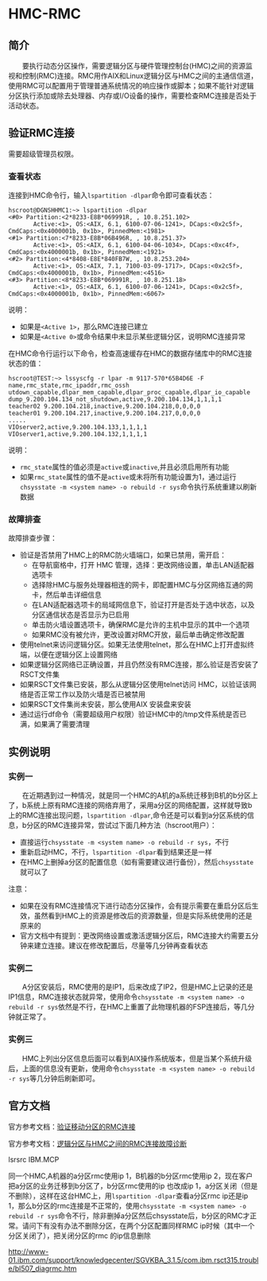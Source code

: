 # HMC-RMC
## 简介
&#8195;&#8195;要执行动态分区操作，需要逻辑分区与硬件管理控制台(HMC)之间的资源监视和控制(RMC)连接。RMC用作AIX和Linux逻辑分区与HMC之间的主通信信道，使用RMC可以配置用于管理普通系统情况的响应操作或脚本；如果不能针对逻辑分区执行添加或除去处理器、内存或I/O设备的操作，需要检查RMC连接是否处于活动状态。

## 验证RMC连接
需要超级管理员权限。
### 查看状态
连接到HMC命令行，输入`lspartition -dlpar`命令即可查看状态：
```
hscroot@DGNSHHMC1:~> lspartition -dlpar
<#0> Partition:<2*8233-E8B*069991R, , 10.8.251.102>
       Active:<1>, OS:<AIX, 6.1, 6100-07-06-1241>, DCaps:<0x2c5f>, CmdCaps:<0x4000001b, 0x1b>, PinnedMem:<1981>
<#1> Partition:<7*8233-E8B*06B496R, , 10.8.251.37>
       Active:<1>, OS:<AIX, 6.1, 6100-04-06-1034>, DCaps:<0xc4f>, CmdCaps:<0x4000001b, 0x1b>, PinnedMem:<1921>
<#2> Partition:<4*8408-E8E*840FB7W, , 10.8.253.204>
       Active:<1>, OS:<AIX, 7.1, 7100-03-09-1717>, DCaps:<0x2c5f>, CmdCaps:<0x4000001b, 0x1b>, PinnedMem:<4516>
<#3> Partition:<8*8233-E8B*069991R, , 10.8.251.18>
       Active:<1>, OS:<AIX, 6.1, 6100-07-06-1241>, DCaps:<0x2c5f>, CmdCaps:<0x4000001b, 0x1b>, PinnedMem:<6067>
```
说明：
- 如果是`<Active 1>`，那么RMC连接已建立
- 如果是`<Active 0>`或命令结果中未显示某些逻辑分区，说明RMC连接异常

在HMC命令行运行以下命令，检查高速缓存在HMC的数据存储库中的RMC连接状态的值：
```
hscroot@TEST:~> lssyscfg -r lpar -m 9117-570*65B4D6E -F name,rmc_state,rmc_ipaddr,rmc_ossh
utdown_capable,dlpar_mem_capable,dlpar_proc_capable,dlpar_io_capable
dump_9.200.104.134_not_shutdown,active,9.200.104.134,1,1,1,1
teacher02 9.200.104.218,inactive,9.200.104.218,0,0,0,0
teacher01 9.200.104.217,inactive,9.200.104.217,0,0,0,0
.....
VIOserver2,active,9.200.104.133,1,1,1,1
VIOserver1,active,9.200.104.132,1,1,1,1
```
说明：
- `rmc_state`属性的值必须是`active`或`inactive`,并且必须启用所有功能
- 如果`rmc_state`属性的值不是`active`或未将所有功能设置为1，通过运行`chsysstate -m <system name> -o rebuild -r sys`命令执行系统重建以刷新数据

### 故障排查
故障排查步骤：
- 验证是否禁用了HMC上的RMC防火墙端口，如果已禁用，需开启：
    - 在导航窗格中，打开 HMC 管理，选择：更改网络设置，单击LAN适配器选项卡
    - 选择除HMC与服务处理器相连的网卡，即配置HMC与分区网络互通的网卡，然后单击详细信息
    - 在LAN适配器选项卡的局域网信息下，验证打开是否处于选中状态，以及分区通信状态是否显示为已启用
    - 单击防火墙设置选项卡，确保RMC是允许的主机中显示的其中一个选项
    - 如果RMC没有被允许，更改设置对RMC开放，最后单击确定修改配置
- 使用telnet来访问逻辑分区。如果无法使用telnet，那么在HMC上打开虚拟终端，以便在逻辑分区上设置网络
- 如果逻辑分区网络已正确设置，并且仍然没有RMC连接，那么验证是否安装了RSCT文件集
- 如果RSCT文件集已安装，那么从逻辑分区使用telnet访问 HMC，以验证该网络是否正常工作以及防火墙是否已被禁用
- 如果RSCT文件集尚未安装，那么使用AIX 安装盘来安装
- 通过运行df命令（需要超级用户权限）验证HMC中的/tmp文件系统是否已满，如果满了需要清理

## 实例说明
### 实例一
&#8195;&#8195;在近期遇到过一种情况，就是同一个HMC的A机的a系统迁移到B机的b分区上了，b系统上原有RMC连接的网络弃用了，采用a分区的网络配置，这样就导致b上的RMC连接出现问题，`lspartition -dlpar`,命令还是可以看到a分区系统的信息，b分区的RMC连接异常，尝试过下面几种方法（hscroot用户）：
- 直接运行`chsysstate -m <system name> -o rebuild -r sys`，不行
- 重新启动HMC，不行，`lspartition -dlpar`看到结果还是一样
- 在HMC上删掉a分区的配置信息（如有需要建议进行备份），然后`chsysstate`就可以了

注意：
- 如果在没有RMC连接情况下进行动态分区操作，会有提示需要在重启分区后生效，虽然看到HMC上的资源是修改后的资源数量，但是实际系统使用的还是原来的
- 官方文档中有提到：更改网络设置或激活逻辑分区后，RMC连接大约需要五分钟来建立连接。建议在修改配置后，尽量等几分钟再查看状态

### 实例二
&#8195;&#8195;A分区安装后，RMC使用的是IP1，后来改成了IP2，但是HMC上记录的还是IP1信息，RMC连接状态就异常，使用命令`chsysstate -m <system name> -o rebuild -r sys`依然是不行，在HMC上重置了此物理机器的FSP连接后，等几分钟就正常了。

### 实例三
&#8195;&#8195;HMC上列出分区信息后面可以看到AIX操作系统版本，但是当某个系统升级后，上面的信息没有更新，使用命令`chsysstate -m <system name> -o rebuild -r sys`等几分钟后刷新即可。

## 官方文档
官方参考文档：[验证移动分区的RMC连接](https://www.ibm.com/support/knowledgecenter/zh/POWER7/p7hc3/iphc3hmcpreprmc.htm)

官方参考文档：[逻辑分区与HMC之间的RMC连接故障诊断](https://www.ibm.com/support/knowledgecenter/zh/POWER7/p7hat/iphatrmctroubleshoot.htm)

lsrsrc IBM.MCP

同一个HMC,A机器的a分区rmc使用ip 1，B机器的b分区rmc使用ip 2，现在客户把a分区的业务迁移到b分区了，b分区rmc使用的ip 也改成ip 1，a分区关闭（但是不删除），这样在这台HMC上，用`lspartition -dlpar`查看a分区rmc ip还是ip 1，那么b分区的rmc连接是不正常的，使用`chsysstate -m <system name> -o rebuild -r sys`命令不行，除非删掉a分区然后chsysstate后，b分区的RMC才正常。请问下有没有办法不删除分区，在两个分区配置同样RMC ip时候（其中一个分区关闭了），把关闭分区的rmc 的ip信息删除

http://www-01.ibm.com/support/knowledgecenter/SGVKBA_3.1.5/com.ibm.rsct315.trouble/bl507_diagrmc.htm